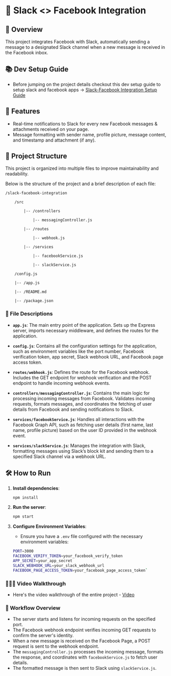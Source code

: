 # 🚀 Slack <> Facebook Integration

## 📝 Overview

This project integrates Facebook with Slack, automatically sending a message to a designated Slack channel when a new message is received in the Facebook inbox.

## 📚 Dev Setup Guide

- Before jumping on the project details checkout this dev setup guide to setup slack and facebook apps -> [Slack-Facebook Integration Setup Guide](https://scientific-flyingfish-577.notion.site/Slack-Facebook-Integration-Setup-Guide-3403f306130b45b29fb3b1e690d926a8)

## 🌟 Features

- Real-time notifications to Slack for every new Facebook messages & attachments received on your page.
- Message formatting with sender name, profile picture, message content, and timestamp and attachment (if any).

## 📂 Project Structure

This project is organized into multiple files to improve maintainability and readability.

Below is the structure of the project and a brief description of each file:

    /slack-facebook-integration

        /src

            |-- /controllers

                |-- messagingController.js

            |-- /routes

                |-- webhook.js

            |-- /services

                |-- facebookService.js

                |-- slackService.js

        /config.js

        |-- /app.js

        |-- /README.md

        |-- /package.json

### 📄 File Descriptions

- **`app.js`**: The main entry point of the application. Sets up the Express server, imports necessary middleware, and defines the routes for the application.

- **`config.js`**: Contains all the configuration settings for the application, such as environment variables like the port number, Facebook verification token, app secret, Slack webhook URL, and Facebook page access token.

- **`routes/webhook.js`**: Defines the route for the Facebook webhook. Includes the GET endpoint for webhook verification and the POST endpoint to handle incoming webhook events.

- **`controllers/messagingController.js`**: Contains the main logic for processing incoming messages from Facebook. Validates incoming requests, formats messages, and coordinates the fetching of user details from Facebook and sending notifications to Slack.

- **`services/facebookService.js`**: Handles all interactions with the Facebook Graph API, such as fetching user details (first name, last name, profile picture) based on the user ID provided in the webhook event.

- **`services/slackService.js`**: Manages the integration with Slack, formatting messages using Slack’s block kit and sending them to a specified Slack channel via a webhook URL.

## 🛠️ How to Run

1. **Install dependencies**:

   ```bash
   npm install
   ```

2. **Run the server**:
   ```bash
   npm start
   ```
3. **Configure Environment Variables**:

   - Ensure you have a `.env` file configured with the necessary environment variables:

   ```bash
   PORT=3000
   FACEBOOK_VERIFY_TOKEN=your_facebook_verify_token
   APP_SECRET=your_app_secret
   SLACK_WEBHOOK_URL=your_slack_webhook_url
   FACEBOOK_PAGE_ACCESS_TOKEN=your_facebook_page_access_token`
   ```

### 🙋🏻‍♂️ Video Walkthrough

- Here's the video walkthrough of the entire project - [Video](https://www.loom.com/share/c335113551534ea1b88088008208e21f?sid=39dd7ca5-e9ee-4856-a24e-ee688d5be3cf)

### 🔄 Workflow Overview

- The server starts and listens for incoming requests on the specified port.
- The Facebook webhook endpoint verifies incoming GET requests to confirm the server's identity.
- When a new message is received on the Facebook Page, a POST request is sent to the webhook endpoint.
- The `messagingController.js` processes the incoming message, formats the response, and coordinates with `facebookService.js` to fetch user details.
- The formatted message is then sent to Slack using `slackService.js`.

